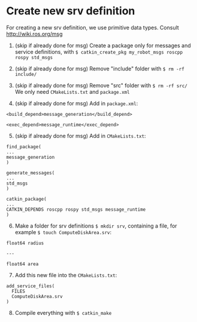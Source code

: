 # Create new srv definition

For creating a new srv definition, we use primitive data types. Consult http://wiki.ros.org/msg

1. (skip if already done for msg) Create a package only for messages and service definitions, with `$ catkin_create_pkg my_robot_msgs roscpp rospy std_msgs`
2. (skip if already done for msg) Remove "include" folder with `$ rm -rf include/`
3. (skip if already done for msg) Remove "src" folder with `$ rm -rf src/`
We only need `CMakeLists.txt` and `package.xml`

4. (skip if already done for msg) Add in `package.xml`:
```
<build_depend>message_generation</build_depend>

<exec_depend>message_runtime</exec_depend>
```

5. (skip if already done for msg) Add in `CMakeLists.txt`:
```
find_package(
...
message_generation
)
```

```
generate_messages(
...
std_msgs
)
```

```
catkin_package(
...
CATKIN_DEPENDS roscpp rospy std_msgs message_runtime
)
```

6. Make a folder for srv definitions `$ mkdir srv`, containing a file, for example `$ touch ComputeDiskArea.srv`:


```
float64 radius

---

float64 area
```


7. Add this new file into the `CMakeLists.txt`:

```
add_service_files(
  FILES
  ComputeDiskArea.srv
)
```

8. Compile everything with `$ catkin_make`
